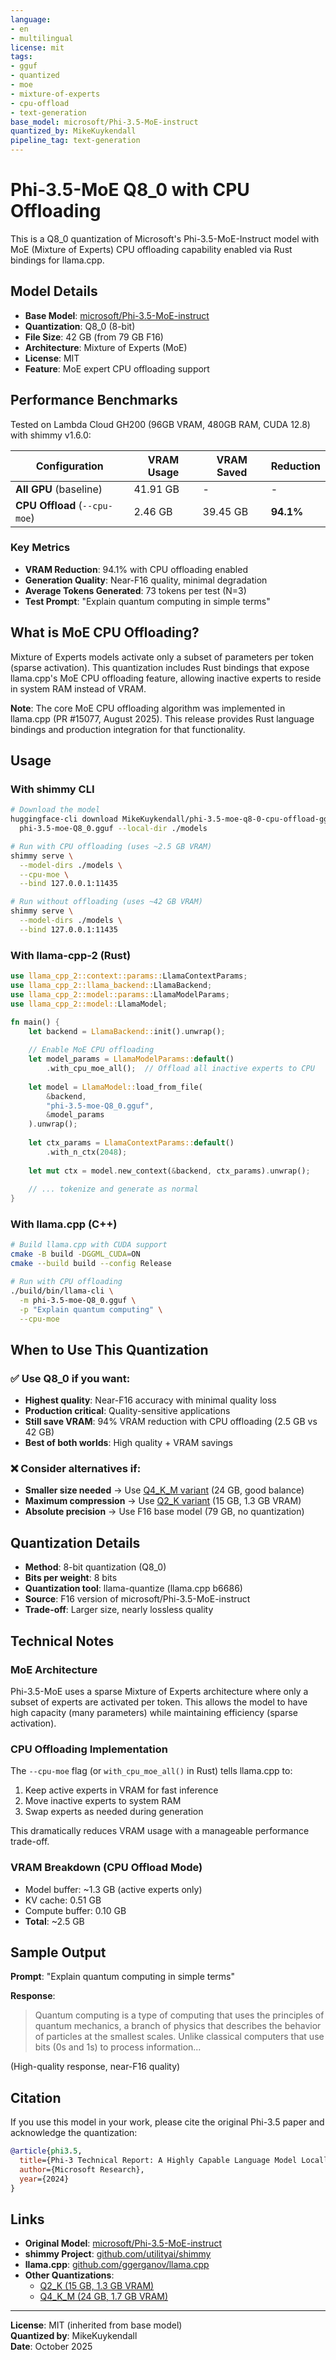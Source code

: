 ```yaml
---
language:
- en
- multilingual
license: mit
tags:
- gguf
- quantized
- moe
- mixture-of-experts
- cpu-offload
- text-generation
base_model: microsoft/Phi-3.5-MoE-instruct
quantized_by: MikeKuykendall
pipeline_tag: text-generation
---
```


# Phi-3.5-MoE Q8_0 with CPU Offloading

This is a Q8_0 quantization of Microsoft's Phi-3.5-MoE-Instruct model with MoE (Mixture of Experts) CPU offloading capability enabled via Rust bindings for llama.cpp.

## Model Details

- **Base Model**: [microsoft/Phi-3.5-MoE-instruct](https://huggingface.co/microsoft/Phi-3.5-MoE-instruct)
- **Quantization**: Q8_0 (8-bit)
- **File Size**: 42 GB (from 79 GB F16)
- **Architecture**: Mixture of Experts (MoE)
- **License**: MIT
- **Feature**: MoE expert CPU offloading support

## Performance Benchmarks

Tested on Lambda Cloud GH200 (96GB VRAM, 480GB RAM, CUDA 12.8) with shimmy v1.6.0:

| Configuration | VRAM Usage | VRAM Saved | Reduction |
|--------------|------------|------------|-----------|
| **All GPU** (baseline) | 41.91 GB | - | - |
| **CPU Offload** (`--cpu-moe`) | 2.46 GB | 39.45 GB | **94.1%** |

### Key Metrics
- **VRAM Reduction**: 94.1% with CPU offloading enabled
- **Generation Quality**: Near-F16 quality, minimal degradation
- **Average Tokens Generated**: 73 tokens per test (N=3)
- **Test Prompt**: "Explain quantum computing in simple terms"

## What is MoE CPU Offloading?

Mixture of Experts models activate only a subset of parameters per token (sparse activation). This quantization includes Rust bindings that expose llama.cpp's MoE CPU offloading feature, allowing inactive experts to reside in system RAM instead of VRAM.

**Note**: The core MoE CPU offloading algorithm was implemented in llama.cpp (PR #15077, August 2025). This release provides Rust language bindings and production integration for that functionality.

## Usage

### With shimmy CLI

```bash
# Download the model
huggingface-cli download MikeKuykendall/phi-3.5-moe-q8-0-cpu-offload-gguf \
  phi-3.5-moe-Q8_0.gguf --local-dir ./models

# Run with CPU offloading (uses ~2.5 GB VRAM)
shimmy serve \
  --model-dirs ./models \
  --cpu-moe \
  --bind 127.0.0.1:11435

# Run without offloading (uses ~42 GB VRAM)
shimmy serve \
  --model-dirs ./models \
  --bind 127.0.0.1:11435
```

### With llama-cpp-2 (Rust)

```rust
use llama_cpp_2::context::params::LlamaContextParams;
use llama_cpp_2::llama_backend::LlamaBackend;
use llama_cpp_2::model::params::LlamaModelParams;
use llama_cpp_2::model::LlamaModel;

fn main() {
    let backend = LlamaBackend::init().unwrap();
    
    // Enable MoE CPU offloading
    let model_params = LlamaModelParams::default()
        .with_cpu_moe_all();  // Offload all inactive experts to CPU
    
    let model = LlamaModel::load_from_file(
        &backend,
        "phi-3.5-moe-Q8_0.gguf",
        &model_params
    ).unwrap();
    
    let ctx_params = LlamaContextParams::default()
        .with_n_ctx(2048);
    
    let mut ctx = model.new_context(&backend, ctx_params).unwrap();
    
    // ... tokenize and generate as normal
}
```

### With llama.cpp (C++)

```bash
# Build llama.cpp with CUDA support
cmake -B build -DGGML_CUDA=ON
cmake --build build --config Release

# Run with CPU offloading
./build/bin/llama-cli \
  -m phi-3.5-moe-Q8_0.gguf \
  -p "Explain quantum computing" \
  --cpu-moe
```

## When to Use This Quantization

### ✅ Use Q8_0 if you want:
- **Highest quality**: Near-F16 accuracy with minimal quality loss
- **Production critical**: Quality-sensitive applications
- **Still save VRAM**: 94% VRAM reduction with CPU offloading (2.5 GB vs 42 GB)
- **Best of both worlds**: High quality + VRAM savings

### ❌ Consider alternatives if:
- **Smaller size needed** → Use [Q4_K_M variant](../phi-3.5-moe-q4-k-m-cpu-offload-gguf) (24 GB, good balance)
- **Maximum compression** → Use [Q2_K variant](../phi-3.5-moe-q2-k-cpu-offload-gguf) (15 GB, 1.3 GB VRAM)
- **Absolute precision** → Use F16 base model (79 GB, no quantization)

## Quantization Details

- **Method**: 8-bit quantization (Q8_0)
- **Bits per weight**: 8 bits
- **Quantization tool**: llama-quantize (llama.cpp b6686)
- **Source**: F16 version of microsoft/Phi-3.5-MoE-instruct
- **Trade-off**: Larger size, nearly lossless quality

## Technical Notes

### MoE Architecture
Phi-3.5-MoE uses a sparse Mixture of Experts architecture where only a subset of experts are activated per token. This allows the model to have high capacity (many parameters) while maintaining efficiency (sparse activation).

### CPU Offloading Implementation
The `--cpu-moe` flag (or `with_cpu_moe_all()` in Rust) tells llama.cpp to:
1. Keep active experts in VRAM for fast inference
2. Move inactive experts to system RAM
3. Swap experts as needed during generation

This dramatically reduces VRAM usage with a manageable performance trade-off.

### VRAM Breakdown (CPU Offload Mode)
- Model buffer: ~1.3 GB (active experts only)
- KV cache: 0.51 GB
- Compute buffer: 0.10 GB
- **Total**: ~2.5 GB

## Sample Output

**Prompt**: "Explain quantum computing in simple terms"

**Response**:
> Quantum computing is a type of computing that uses the principles of quantum mechanics, a branch of physics that describes the behavior of particles at the smallest scales. Unlike classical computers that use bits (0s and 1s) to process information...

(High-quality response, near-F16 quality)

## Citation

If you use this model in your work, please cite the original Phi-3.5 paper and acknowledge the quantization:

```bibtex
@article{phi3.5,
  title={Phi-3 Technical Report: A Highly Capable Language Model Locally on Your Phone},
  author={Microsoft Research},
  year={2024}
}
```

## Links

- **Original Model**: [microsoft/Phi-3.5-MoE-instruct](https://huggingface.co/microsoft/Phi-3.5-MoE-instruct)
- **shimmy Project**: [github.com/utilityai/shimmy](https://github.com/utilityai/shimmy)
- **llama.cpp**: [github.com/ggerganov/llama.cpp](https://github.com/ggerganov/llama.cpp)
- **Other Quantizations**:
  - [Q2_K (15 GB, 1.3 GB VRAM)](../phi-3.5-moe-q2-k-cpu-offload-gguf)
  - [Q4_K_M (24 GB, 1.7 GB VRAM)](../phi-3.5-moe-q4-k-m-cpu-offload-gguf)

---

**License**: MIT (inherited from base model)  
**Quantized by**: MikeKuykendall  
**Date**: October 2025

